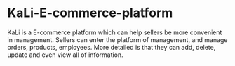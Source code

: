 # KaLi-E-commerce-platform
KaLi is a E-commerce platform which can help sellers be more convenient in management. 
Sellers can enter the platform of management, and manage orders, products, employees. 
More detailed is that they can add, delete, update and even view all of information.

